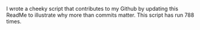 I wrote a cheeky script that contributes to my Github by updating this ReadMe to illustrate why more than commits matter. This script has run 788 times.